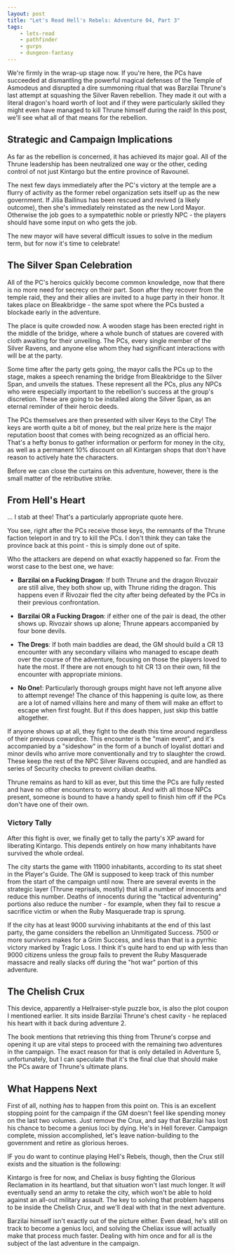 ```yaml
---
layout: post
title: "Let's Read Hell's Rebels: Adventure 04, Part 3"
tags:
    - lets-read
    - pathfinder
    - gurps
    - dungeon-fantasy
---
```


We're firmly in the wrap-up stage now. If you're here, the PCs have succeeded at
dismantling the powerful magical defenses of the Temple of Asmodeus and
disrupted a dire summoning ritual that was Barzilai Thrune's last attempt at
squashing the Silver Raven rebellion. They made it out with a literal dragon's
hoard worth of loot and if they were particularly skilled they might even have
managed to kill Thrune himself during the raid! In this post, we'll see what all
of that means for the rebellion.

## Strategic and Campaign Implications

As far as the rebellion is concerned, it has achieved its major goal. All of the
Thrune leadership has been neutralized one way or the other, ceding control of
not just Kintargo but the entire province of Ravounel.

The next few days immediately after the PC's victory at the temple are a flurry
of activity as the former rebel organization sets itself up as the new
government. If Jilia Bailinus has been rescued and revived (a likely outcome),
then she's immediately reinstated as the new Lord Mayor. Otherwise the job goes
to a sympatethic noble or priestly NPC - the players should have some input on
who gets the job.

The new mayor will have several difficult issues to solve in the medium term,
but for now it's time to celebrate!

## The Silver Span Celebration

All of the PC's heroics quickly become common knowledge, now that there is no
more need for secrecy on their part. Soon after they recover from the temple
raid, they and their allies are invited to a huge party in their honor. It takes
place on Bleakbridge - the same spot where the PCs busted a blockade early in
the adventure.

The place is quite crowded now. A wooden stage has been erected right in the
middle of the bridge, where a whole bunch of statues are covered with cloth
awaiting for their unveiling. The PCs, every single member of the Silver Ravens,
and anyone else whom they had significant interactions with will be at the
party.

Some time after the party gets going, the mayor calls the PCs up to the stage,
makes a speech renaming the bridge from Bleakbridge to the Silver Span, and
unveils the statues. These represent all the PCs, plus any NPCs who were
especially important to the rebellion's success at the group's discretion. These
are going to be installed along the Silver Span, as an eternal reminder of their
heroic deeds.

The PCs themselves are then presented with silver Keys to the City! The keys are
worth quite a bit of money, but the real prize here is the major reputation
boost that comes with being recognized as an official hero. That's a hefty bonus
to gather information or perform for money in the city, as well as a permanent
10% discount on all Kintargan shops that don't have reason to actively hate the
characters.

Before we can close the curtains on this adventure, however, there is the small
matter of the retributive strike.

## From Hell's Heart

... I stab at thee! That's a particularly appropriate quote here.

You see, right after the PCs receive those keys, the remnants of the Thrune
faction teleport in and try to kill the PCs. I don't think they can take the
province back at this point - this is simply done out of spite.

Who the attackers are depend on what exactly happened so far. From the worst
case to the best one, we have:

- **Barzilai on a Fucking Dragon**: If both Thrune and the dragon Rivozair are
  still alive, they both show up, with Thrune riding the dragon. This happens
  even if Rivozair fled the city after being defeated by the PCs in their
  previous confrontation.

- **Barzilai OR a Fucking Dragon**: if either one of the pair is dead, the other
  shows up. Rivozair shows up alone; Thrune appears accompanied by four
  bone devils.

- **The Dregs**: If both main baddies are dead, the GM should build a CR 13
  encounter with any secondary villains who managed to escape death over the
  course of the adventure, focusing on those the players loved to hate the
  most. If there are not enough to hit CR 13 on their own, fill the encounter
  with appropriate minions.

- **No One!**: Particularly thorough groups might have not left anyone alive to
  attempt revenge! The chance of this happening is quite low, as there are a lot
  of named villains here and many of them will make an effort to escape when
  first fought. But if this does happen, just skip this battle altogether.

If anyone shows up at all, they fight to the death this time around regardless
of their previous cowardice. This encounter is the "main event", and it's
accompanied by a "sideshow" in the form of a bunch of loyalist dottari and minor
devils who arrive more conventionally and try to slaughter the crowd. These keep
the rest of the NPC Silver Ravens occupied, and are handled as series of
Security checks to prevent civilian deaths.

Thrune remains as hard to kill as ever, but this time the PCs are fully rested
and have no other encounters to worry about. And with all those NPCs present,
someone is bound to have a handy spell to finish him off if the PCs don't have
one of their own.

### Victory Tally

After this fight is over, we finally get to tally the party's XP award for
liberating Kintargo. This depends entirely on how many inhabitants have survived
the whole ordeal.

The city starts the game with 11900 inhabitants, according to its stat sheet in
the Player's Guide. The GM is supposed to keep track of this number from the
start of the campaign until now. There are several events in the strategic layer
(Thrune reprisals, mostly) that kill a number of innocents and reduce this
number. Deaths of innocents during the "tactical adventuring" portions also
reduce the number - for example, when they fail to rescue a sacrifice victim or
when the Ruby Masquerade trap is sprung.

If the city has at least 9000 surviving inhabitants at the end of this last
party, the game considers the rebellion an Unmitigated Success. 7500 or more
survivors makes for a Grim Success, and less than that is a pyrrhic victory
marked by Tragic Loss. I think it's quite hard to end up with less than 9000
citizens unless the group fails to prevent the Ruby Masquerade massacre and
really slacks off during the "hot war" portion of this adventure.

## The Chelish Crux

This device, apparently a Hellraiser-style puzzle box, is also the plot coupon I
mentioned earlier. It sits inside Barzilai Thrune's chest cavity - he replaced
his heart with it back during adventure 2.

The book mentions that retrieving this thing from Thrune's corpse and opening it
up are vital steps to proceed with the remaining two adventures in the
campaign. The exact reason for that is only detailed in Adventure 5,
unfortunately, but I can speculate that it's the final clue that should make the
PCs aware of Thrune's ultimate plans.

## What Happens Next

First of all, nothing _has_ to happen from this point on. This is an excellent
stopping point for the campaign if the GM doesn't feel like spending money on
the last two volumes. Just remove the Crux, and say that Barzilai has lost his
chance to become a genius loci by dying. He's in Hell forever. Campaign
complete, mission accomplished, let's leave nation-building to the government
and retire as glorious heroes.

IF you do want to continue playing Hell's Rebels, though, then the Crux still
exists and the situation is the following:

Kintargo is free for now, and Cheliax is busy fighting the Glorious Reclamation
in its heartland, but that situation won't last much longer. It _will_
eventually send an army to retake the city, which won't be able to hold against
an all-out military assault. The key to solving that problem happens to be
inside the Chelish Crux, and we'll deal with that in the next adventure.

Barzilai himself isn't exactly out of the picture either. Even dead, he's still
on track to become a genius loci, and solving the Cheliax issue will actually
make that process much faster. Dealing with him once and for all is the subject
of the last adventure in the campaign.
